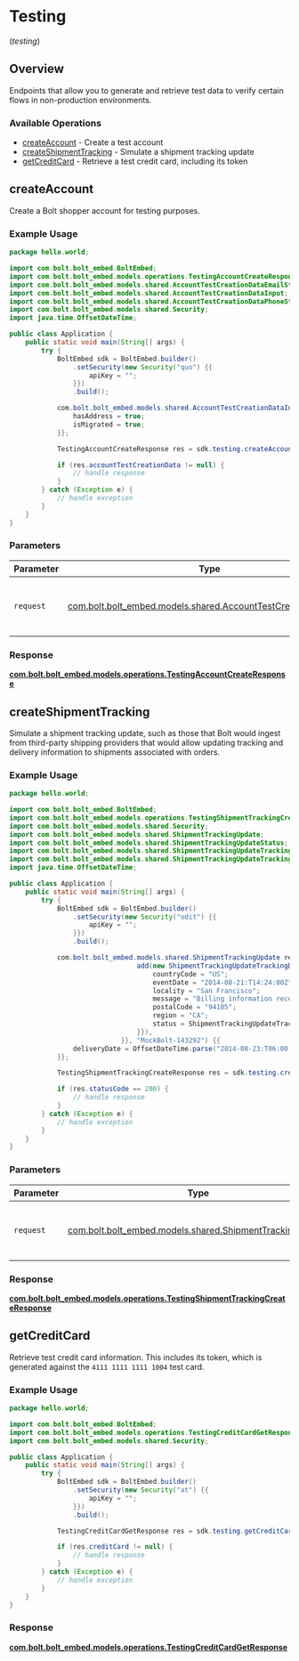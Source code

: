 # Testing
(*testing*)

## Overview

Endpoints that allow you to generate and retrieve test data to verify certain
flows in non-production environments.


### Available Operations

* [createAccount](#createaccount) - Create a test account
* [createShipmentTracking](#createshipmenttracking) - Simulate a shipment tracking update
* [getCreditCard](#getcreditcard) - Retrieve a test credit card, including its token

## createAccount

Create a Bolt shopper account for testing purposes.


### Example Usage

```java
package hello.world;

import com.bolt.bolt_embed.BoltEmbed;
import com.bolt.bolt_embed.models.operations.TestingAccountCreateResponse;
import com.bolt.bolt_embed.models.shared.AccountTestCreationDataEmailState;
import com.bolt.bolt_embed.models.shared.AccountTestCreationDataInput;
import com.bolt.bolt_embed.models.shared.AccountTestCreationDataPhoneState;
import com.bolt.bolt_embed.models.shared.Security;
import java.time.OffsetDateTime;

public class Application {
    public static void main(String[] args) {
        try {
            BoltEmbed sdk = BoltEmbed.builder()
                .setSecurity(new Security("quo") {{
                    apiKey = "";
                }})
                .build();

            com.bolt.bolt_embed.models.shared.AccountTestCreationDataInput req = new AccountTestCreationDataInput(OffsetDateTime.parse("2017-07-21T17:32:28Z"), AccountTestCreationDataEmailState.UNVERIFIED, AccountTestCreationDataPhoneState.VERIFIED) {{
                hasAddress = true;
                isMigrated = true;
            }};            

            TestingAccountCreateResponse res = sdk.testing.createAccount(req);

            if (res.accountTestCreationData != null) {
                // handle response
            }
        } catch (Exception e) {
            // handle exception
        }
    }
}
```

### Parameters

| Parameter                                                                                                             | Type                                                                                                                  | Required                                                                                                              | Description                                                                                                           |
| --------------------------------------------------------------------------------------------------------------------- | --------------------------------------------------------------------------------------------------------------------- | --------------------------------------------------------------------------------------------------------------------- | --------------------------------------------------------------------------------------------------------------------- |
| `request`                                                                                                             | [com.bolt.bolt_embed.models.shared.AccountTestCreationDataInput](../../models/shared/AccountTestCreationDataInput.md) | :heavy_check_mark:                                                                                                    | The request object to use for the request.                                                                            |


### Response

**[com.bolt.bolt_embed.models.operations.TestingAccountCreateResponse](../../models/operations/TestingAccountCreateResponse.md)**


## createShipmentTracking

Simulate a shipment tracking update, such as those that Bolt would ingest from
third-party shipping providers that would allow updating tracking and delivery
information to shipments associated with orders.


### Example Usage

```java
package hello.world;

import com.bolt.bolt_embed.BoltEmbed;
import com.bolt.bolt_embed.models.operations.TestingShipmentTrackingCreateResponse;
import com.bolt.bolt_embed.models.shared.Security;
import com.bolt.bolt_embed.models.shared.ShipmentTrackingUpdate;
import com.bolt.bolt_embed.models.shared.ShipmentTrackingUpdateStatus;
import com.bolt.bolt_embed.models.shared.ShipmentTrackingUpdateTrackingDetails;
import com.bolt.bolt_embed.models.shared.ShipmentTrackingUpdateTrackingDetailsStatus;
import java.time.OffsetDateTime;

public class Application {
    public static void main(String[] args) {
        try {
            BoltEmbed sdk = BoltEmbed.builder()
                .setSecurity(new Security("odit") {{
                    apiKey = "";
                }})
                .build();

            com.bolt.bolt_embed.models.shared.ShipmentTrackingUpdate req = new ShipmentTrackingUpdate(ShipmentTrackingUpdateStatus.IN_TRANSIT,                 new com.bolt.bolt_embed.models.shared.ShipmentTrackingUpdateTrackingDetails[]{{
                                add(new ShipmentTrackingUpdateTrackingDetails() {{
                                    countryCode = "US";
                                    eventDate = "2014-08-21:T14:24:00Z";
                                    locality = "San Francisco";
                                    message = "Billing information received";
                                    postalCode = "94105";
                                    region = "CA";
                                    status = ShipmentTrackingUpdateTrackingDetailsStatus.PRE_TRANSIT;
                                }}),
                            }}, "MockBolt-143292") {{
                deliveryDate = OffsetDateTime.parse("2014-08-23:T06:00:00Z");
            }};            

            TestingShipmentTrackingCreateResponse res = sdk.testing.createShipmentTracking(req);

            if (res.statusCode == 200) {
                // handle response
            }
        } catch (Exception e) {
            // handle exception
        }
    }
}
```

### Parameters

| Parameter                                                                                                 | Type                                                                                                      | Required                                                                                                  | Description                                                                                               |
| --------------------------------------------------------------------------------------------------------- | --------------------------------------------------------------------------------------------------------- | --------------------------------------------------------------------------------------------------------- | --------------------------------------------------------------------------------------------------------- |
| `request`                                                                                                 | [com.bolt.bolt_embed.models.shared.ShipmentTrackingUpdate](../../models/shared/ShipmentTrackingUpdate.md) | :heavy_check_mark:                                                                                        | The request object to use for the request.                                                                |


### Response

**[com.bolt.bolt_embed.models.operations.TestingShipmentTrackingCreateResponse](../../models/operations/TestingShipmentTrackingCreateResponse.md)**


## getCreditCard

Retrieve test credit card information. This includes its token, which is
generated against the `4111 1111 1111 1004` test card.


### Example Usage

```java
package hello.world;

import com.bolt.bolt_embed.BoltEmbed;
import com.bolt.bolt_embed.models.operations.TestingCreditCardGetResponse;
import com.bolt.bolt_embed.models.shared.Security;

public class Application {
    public static void main(String[] args) {
        try {
            BoltEmbed sdk = BoltEmbed.builder()
                .setSecurity(new Security("at") {{
                    apiKey = "";
                }})
                .build();

            TestingCreditCardGetResponse res = sdk.testing.getCreditCard();

            if (res.creditCard != null) {
                // handle response
            }
        } catch (Exception e) {
            // handle exception
        }
    }
}
```


### Response

**[com.bolt.bolt_embed.models.operations.TestingCreditCardGetResponse](../../models/operations/TestingCreditCardGetResponse.md)**

